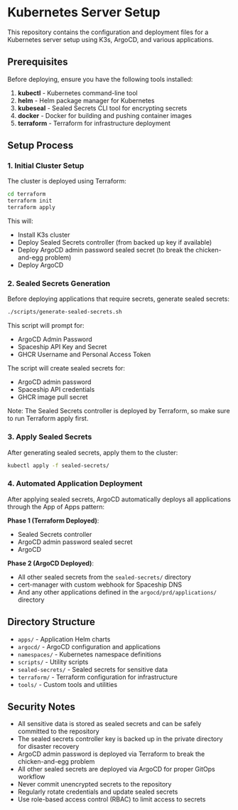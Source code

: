 # Kubernetes Server Setup

This repository contains the configuration and deployment files for a Kubernetes server setup using K3s, ArgoCD, and various applications.

## Prerequisites

Before deploying, ensure you have the following tools installed:

1. **kubectl** - Kubernetes command-line tool
2. **helm** - Helm package manager for Kubernetes
3. **kubeseal** - Sealed Secrets CLI tool for encrypting secrets
4. **docker** - Docker for building and pushing container images
5. **terraform** - Terraform for infrastructure deployment

## Setup Process

### 1. Initial Cluster Setup
The cluster is deployed using Terraform:
```bash
cd terraform
terraform init
terraform apply
```

This will:
- Install K3s cluster
- Deploy Sealed Secrets controller (from backed up key if available)
- Deploy ArgoCD admin password sealed secret (to break the chicken-and-egg problem)
- Deploy ArgoCD

### 2. Sealed Secrets Generation
Before deploying applications that require secrets, generate sealed secrets:

```bash
./scripts/generate-sealed-secrets.sh
```

This script will prompt for:
- ArgoCD Admin Password
- Spaceship API Key and Secret
- GHCR Username and Personal Access Token

The script will create sealed secrets for:
- ArgoCD admin password
- Spaceship API credentials
- GHCR image pull secret

Note: The Sealed Secrets controller is deployed by Terraform, so make sure to run Terraform apply first.

### 3. Apply Sealed Secrets
After generating sealed secrets, apply them to the cluster:

```bash
kubectl apply -f sealed-secrets/
```

### 4. Automated Application Deployment
After applying sealed secrets, ArgoCD automatically deploys all applications through the App of Apps pattern:

**Phase 1 (Terraform Deployed)**:
- Sealed Secrets controller
- ArgoCD admin password sealed secret
- ArgoCD

**Phase 2 (ArgoCD Deployed)**:
- All other sealed secrets from the `sealed-secrets/` directory
- cert-manager with custom webhook for Spaceship DNS
- And any other applications defined in the `argocd/prd/applications/` directory

## Directory Structure

- `apps/` - Application Helm charts
- `argocd/` - ArgoCD configuration and applications
- `namespaces/` - Kubernetes namespace definitions
- `scripts/` - Utility scripts
- `sealed-secrets/` - Sealed secrets for sensitive data
- `terraform/` - Terraform configuration for infrastructure
- `tools/` - Custom tools and utilities

## Security Notes

- All sensitive data is stored as sealed secrets and can be safely committed to the repository
- The sealed secrets controller key is backed up in the private directory for disaster recovery
- ArgoCD admin password is deployed via Terraform to break the chicken-and-egg problem
- All other sealed secrets are deployed via ArgoCD for proper GitOps workflow
- Never commit unencrypted secrets to the repository
- Regularly rotate credentials and update sealed secrets
- Use role-based access control (RBAC) to limit access to secrets